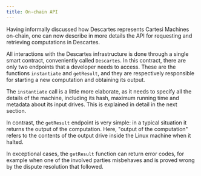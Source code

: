 ```yaml
---
title: On-chain API
---
```


Having informally discussed how Descartes represents Cartesi Machines on-chain, one can now describe in more details the API for requesting and retrieving computations in Descartes.

All interactions with the Descartes infrastructure is done through a single smart contract, conveniently called `Descartes`. In this contract, there are only two endpoints that a developer needs to access. These are the functions `instantiate` and `getResult`, and they are respectively responsible for starting a new computation and obtaining its output.

The `instantiate` call is a little more elaborate, as it needs to specify all the details of the machine, including its hash, maximum running time and metadata about its input drives. This is explained in detail in the next section.

In contrast, the `getResult` endpoint is very simple: in a typical situation it returns the output of the computation. Here, "output of the computation" refers to the contents of the output drive inside the Linux machine when it halted.

In exceptional cases, the `getResult` function can return error codes, for example when one of the involved parties misbehaves and is proved wrong by the dispute resolution that followed.
